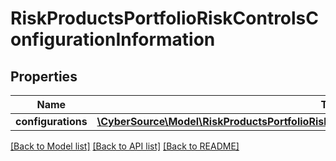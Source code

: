 # RiskProductsPortfolioRiskControlsConfigurationInformation

## Properties
Name | Type | Description | Notes
------------ | ------------- | ------------- | -------------
**configurations** | [**\CyberSource\Model\RiskProductsPortfolioRiskControlsConfigurationInformationConfigurations**](RiskProductsPortfolioRiskControlsConfigurationInformationConfigurations.md) |  | [optional] 

[[Back to Model list]](../README.md#documentation-for-models) [[Back to API list]](../README.md#documentation-for-api-endpoints) [[Back to README]](../README.md)


